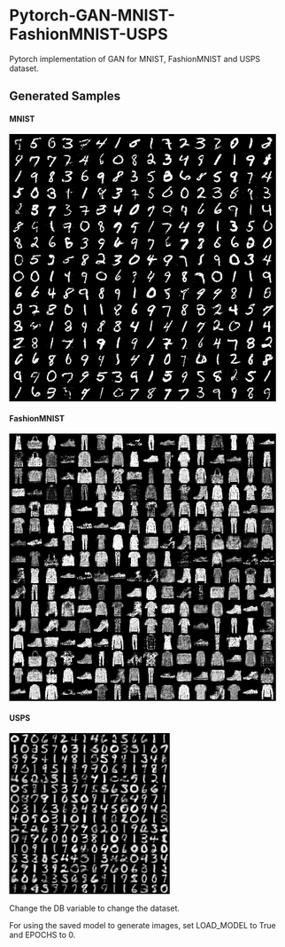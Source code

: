 # Pytorch-GAN-MNIST-FashionMNIST-USPS
Pytorch implementation of GAN for MNIST, FashionMNIST and USPS dataset.

## Generated Samples
#### MNIST
 ![MNIST](/results/MNIST.png)
#### FashionMNIST
 ![FashionMNIST](/results/FashionMNIST.png)
#### USPS
 ![USPS](/results/USPS.png)

Change the DB variable to change the dataset.

For using the saved model to generate images, set LOAD_MODEL to True and EPOCHS to 0.
